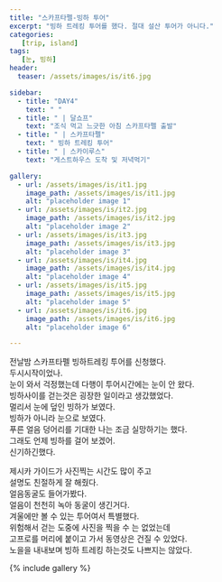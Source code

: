 ```yaml
---
title: "스카프타펠-빙하 투어"
excerpt: "빙하 트레킹 투어를 했다. 절대 설산 투어가 아니다."
categories:
   [trip, island]
tags:
   [눈, 빙하]
header:
  teaser: /assets/images/is/it6.jpg

sidebar:
  - title: "DAY4"
    text: " "
  - title: " | 달쇼프"
    text: "조식 먹고 느긋한 아침 스카프타펠 출발"
  - title: " | 스카프타펠"
    text: " 빙하 트레킹 투어"
  - title: " | 스카이루스"
    text: "게스트하우스 도착 및 저녁먹기"

gallery:
  - url: /assets/images/is/it1.jpg
    image_path: /assets/images/is/it1.jpg
    alt: "placeholder image 1"
  - url: /assets/images/is/it2.jpg
    image_path: /assets/images/is/it2.jpg
    alt: "placeholder image 2"
  - url: /assets/images/is/it3.jpg
    image_path: /assets/images/is/it3.jpg
    alt: "placeholder image 3"
  - url: /assets/images/is/it4.jpg
    image_path: /assets/images/is/it4.jpg
    alt: "placeholder image 4"
  - url: /assets/images/is/it5.jpg
    image_path: /assets/images/is/it5.jpg
    alt: "placeholder image 5"
  - url: /assets/images/is/it6.jpg
    image_path: /assets/images/is/it6.jpg
    alt: "placeholder image 6"

---
```


전날밤 스카프타펠 빙하트레킹 투어를 신청했다.  
두시시작이었나.  
눈이 와서 걱정했는데 다행이 투어시간에는 눈이 안 왔다.  
빙하사이를 걷는것은 굉장한 일이라고 생갔했었다.  
멀리서 눈에 덮인 빙하가 보였다.  
빙하가 아니라 눈으로 보였다.  
푸른 얼음 덩어리를 기대한 나는 조금 실망하기는 했다.  
그래도 언제 빙하를 걸어 보겠어.  
신기하긴했다.  

제시카 가이드가 사진찍는 시간도 많이 주고  
설명도 친절하게 잘 해줬다.  
얼음동굴도 들어가봤다.  
얼음이 천천히 녹아 동굴이 생긴거다.  
겨울에만 볼 수 있는 투어여서 특별했다.  
위험해서 걷는 도중에 사진을 찍을 수 는 없었는데  
고프로를 머리에 붙이고 가서 동영상은 건질 수 있었다.  
노을을 내내보며 빙하 트레킹 하는것도 나쁘지는 않았다.  



{% include gallery  %}
